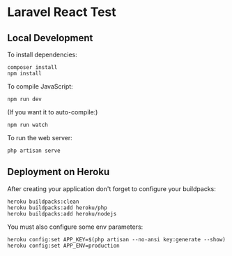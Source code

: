 # Laravel React Test

## Local Development

To install dependencies:

```
composer install
npm install
```

To compile JavaScript:

```
npm run dev
```

(If you want it to auto-compile:)

```
npm run watch
```

To run the web server:

```
php artisan serve
```

## Deployment on Heroku

After creating your application don't forget to configure your buildpacks:

```
heroku buildpacks:clean
heroku buildpacks:add heroku/php
heroku buildpacks:add heroku/nodejs
```

You must also configure some env parameters:

```
heroku config:set APP_KEY=$(php artisan --no-ansi key:generate --show)
heroku config:set APP_ENV=production
```
